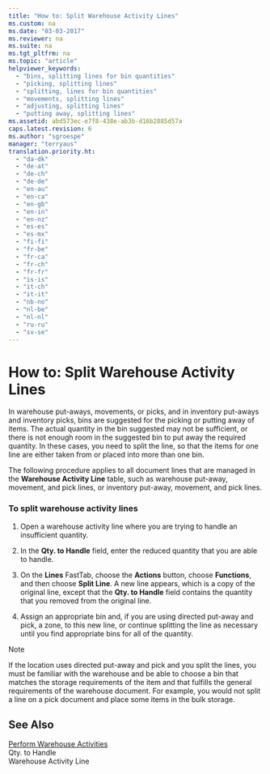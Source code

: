```yaml
---
title: "How to: Split Warehouse Activity Lines"
ms.custom: na
ms.date: "03-03-2017"
ms.reviewer: na
ms.suite: na
ms.tgt_pltfrm: na
ms.topic: "article"
helpviewer_keywords: 
  - "bins, splitting lines for bin quantities"
  - "picking, splitting lines"
  - "splitting, lines for bin quantities"
  - "movements, splitting lines"
  - "adjusting, splitting lines"
  - "putting away, splitting lines"
ms.assetid: abd573ec-e7f8-438e-ab3b-d16b2885d57a
caps.latest.revision: 6
ms.author: "sgroespe"
manager: "terryaus"
translation.priority.ht: 
  - "da-dk"
  - "de-at"
  - "de-ch"
  - "de-de"
  - "en-au"
  - "en-ca"
  - "en-gb"
  - "en-in"
  - "en-nz"
  - "es-es"
  - "es-mx"
  - "fi-fi"
  - "fr-be"
  - "fr-ca"
  - "fr-ch"
  - "fr-fr"
  - "is-is"
  - "it-ch"
  - "it-it"
  - "nb-no"
  - "nl-be"
  - "nl-nl"
  - "ru-ru"
  - "sv-se"
---
```

# How to: Split Warehouse Activity Lines
In warehouse put\-aways, movements, or picks, and in inventory put\-aways and inventory picks, bins are suggested for the picking or putting away of items. The actual quantity in the bin suggested may not be sufficient, or there is not enough room in the suggested bin to put away the required quantity. In these cases, you need to split the line, so that the items for one line are either taken from or placed into more than one bin.  
  
 The following procedure applies to all document lines that are managed in the **Warehouse Activity Line** table, such as warehouse put\-away, movement, and pick lines, or inventory put\-away, movement, and pick lines.  
  
### To split warehouse activity lines  
  
1.  Open a warehouse activity line where you are trying to handle an insufficient quantity.  
  
2.  In the **Qty. to Handle** field, enter the reduced quantity that you are able to handle.  
  
3.  On the **Lines** FastTab, choose the **Actions** button, choose **Functions**, and then choose **Split Line**. A new line appears, which is a copy of the original line, except that the **Qty. to Handle** field contains the quantity that you removed from the original line.  
  
4.  Assign an appropriate bin and, if you are using directed put\-away and pick, a zone, to this new line, or continue splitting the line as necessary until you find appropriate bins for all of the quantity.  
  
> [!NOTE]  
>  If the location uses directed put\-away and pick and you split the lines, you must be familiar with the warehouse and be able to choose a bin that matches the storage requirements of the item and that fulfills the general requirements of the warehouse document. For example, you would not split a line on a pick document and place some items in the bulk storage.  
  
## See Also  
 [Perform Warehouse Activities](../WarehouseActivities/perform-warehouse-activities.md)   
 Qty. to Handle   
 Warehouse Activity Line